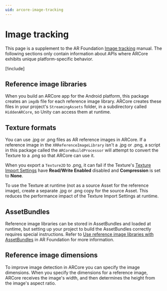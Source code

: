 ```yaml
---
uid: arcore-image-tracking
---
```

# Image tracking

This page is a supplement to the AR Foundation [Image tracking](xref:arfoundation-image-tracking) manual. The following sections only contain information about APIs where ARCore exhibits unique platform-specific behavior.

[!include[](../snippets/arf-docs-tip.md)]

## Reference image libraries

When you build an ARCore app for the Android platform, this package creates an `imgdb` file for each reference image library. ARCore creates these files in your project's `StreamingAssets` folder, in a subdirectory called `HiddenARCore`, so Unity can access them at runtime.

## Texture formats

You can use .jpg or .png files as AR reference images in ARCore. If a reference image in the `XRReferenceImageLibrary` isn't a .jpg or .png, a script in this package called the `ARCoreBuildProcessor` will attempt to convert the Texture to a .png so that ARCore can use it.

When you export a  `Texture2D` to .png, it can fail if the Texture's [Texture Import Settings](https://docs.unity3d.com/Manual/class-TextureImporter.html) have **Read/Write Enabled** disabled and **Compression** is set to **None**.

To use the Texture at runtime (not as a source Asset for the reference image), create a separate .jpg or .png copy for the source Asset. This reduces the performance impact of the Texture Import Settings at runtime.

## AssetBundles

Reference image libraries can be stored in AssetBundles and loaded at runtime, but setting up your project to build the AssetBundles correctly requires special instructions. Refer to [Use reference image libraries with AssetBundles](xref:arfoundation-image-tracking#use-reference-image-libraries-with-assetbundles) in AR Foundation for more information.

## Reference image dimensions

To improve image detection in ARCore you can specify the image dimensions. When you specify the dimensions for a reference image, ARCore receives the image's width, and then determines the height from the image's aspect ratio.
